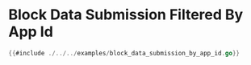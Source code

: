 # Block Data Submission Filtered By App Id

```go
{{#include ./../../examples/block_data_submission_by_app_id.go}}
```

